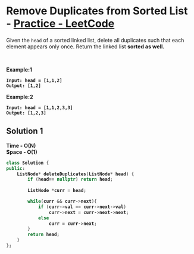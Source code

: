 # Remove Duplicates from Sorted List - [Practice - LeetCode](https://leetcode.com/problems/remove-duplicates-from-sorted-list/)

Given the `head` of a sorted linked list, delete all duplicates such that each element appears only once. Return the linked list <b>sorted<b> as well.

<br>

Example:1
```
Input: head = [1,1,2]
Output: [1,2]
```
Example:2
```
Input: head = [1,1,2,3,3]
Output: [1,2,3]
```

## Solution 1  

Time - O(N)<br>
Space - O(1)

```cpp
class Solution {
public:
    ListNode* deleteDuplicates(ListNode* head) {
        if (head== nullptr) return head;        
        
        ListNode *curr = head;        

        while(curr && curr->next){
            if (curr->val == curr->next->val)
                curr->next = curr->next->next;
            else
                curr = curr->next;
        }
        return head;        
    }
}; 
```
